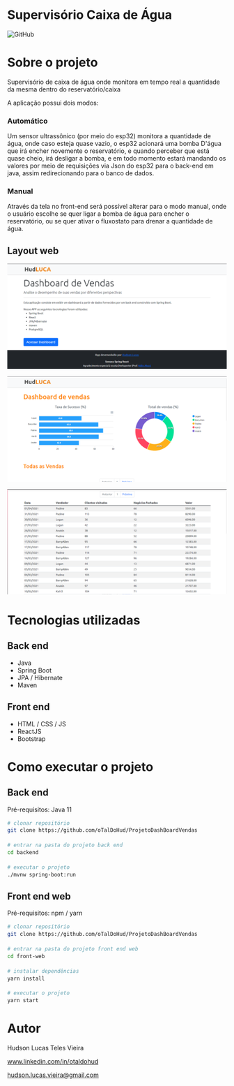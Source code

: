 # Supervisório Caixa de Água
![GitHub](https://img.shields.io/github/license/oTalDoHud/ProjetoDashBoardVendas)

# Sobre o projeto

Supervisório de caixa de água onde monitora em tempo real a quantidade da mesma dentro do reservatório/caixa

A aplicação possui dois modos:

<h3>Automático</h3>
Um sensor ultrassônico (por meio do esp32) monitora a quantidade de água, onde caso esteja quase vazio, o esp32 acionará uma bomba D'água que irá encher novemente o reservatório, e quando perceber que está quase cheio, irá desligar a bomba, e em todo momento estará mandando os valores por meio de requisições via Json do esp32 para o back-end em java, assim redirecionando para o banco de dados.

<h3>Manual</h3>
Através da tela no front-end será possível alterar para o modo manual, onde o usuário escolhe se quer ligar a bomba de água para encher o reservatório, ou se quer ativar o fluxostato para drenar a quantidade de água. 

## Layout web
![Web 1](https://github.com/oTalDoHud/ProjetoDashBoardVendas/blob/master/Assets/web1.png)

![Web 2](https://github.com/oTalDoHud/ProjetoDashBoardVendas/blob/master/Assets/web2.png)

![Web 3](https://github.com/oTalDoHud/ProjetoDashBoardVendas/blob/master/Assets/web3.png)

# Tecnologias utilizadas
## Back end
- Java
- Spring Boot
- JPA / Hibernate
- Maven
## Front end
- HTML / CSS / JS
- ReactJS
- Bootstrap

# Como executar o projeto

## Back end
Pré-requisitos: Java 11

```bash
# clonar repositório
git clone https://github.com/oTalDoHud/ProjetoDashBoardVendas

# entrar na pasta do projeto back end
cd backend

# executar o projeto
./mvnw spring-boot:run
```

## Front end web
Pré-requisitos: npm / yarn

```bash
# clonar repositório
git clone https://github.com/oTalDoHud/ProjetoDashBoardVendas

# entrar na pasta do projeto front end web
cd front-web

# instalar dependências
yarn install

# executar o projeto
yarn start
```

# Autor

Hudson Lucas Teles Vieira

www.linkedin.com/in/otaldohud

hudson.lucas.vieira@gmail.com
 
